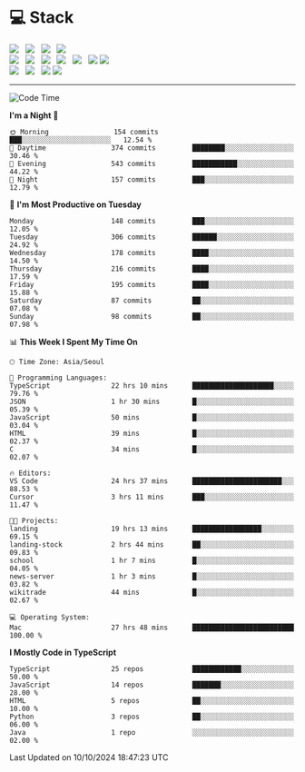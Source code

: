 <h1>💻 Stack</h1>
<div>
 <!-- badge : https://shields.io/ -->
 <!-- icon : https://simpleicons.org/?q=Get -->
 <img src="https://img.shields.io/badge/HTML5-e74c3c?style=flat-square&logo=HTML5&logoColor=white"/> &nbsp 
 <img src="https://img.shields.io/badge/CSS3-0A84FF?style=flat-square&logo=CSS3&logoColor=white"/> &nbsp 
 <img src="https://img.shields.io/badge/JavaScript-FFCD11?style=flat-square&logo=JavaScript&logoColor=white"/> &nbsp 
 <img src="https://img.shields.io/badge/TypeScript-3075C0?style=flat-square&logo=TypeScript&logoColor=white"/>
 <br/>
 <img src="https://img.shields.io/badge/Next-000000?style=flat-square&logo=nextdotjs&logoColor=white"/> &nbsp 
 <img src="https://img.shields.io/badge/React-00BCF6?style=flat-square&logo=React&logoColor=white"/> &nbsp 
 <img src="https://img.shields.io/badge/Redux-764ABC?style=flat-square&logo=Redux&logoColor=white"/> &nbsp
 <img src="https://img.shields.io/badge/Recoil-3578E5?style=flat-square&logo=recoil&logoColor=white"/> &nbsp
 <img src="https://img.shields.io/badge/React-Query-FF4154?style=flat-square&logo=reactquery&logoColor=white"/> &nbsp 
 <img src="https://img.shields.io/badge/styled%2Dcomponents-DB7093?style=flat-square&logo=styled%2Dcomponents&logoColor=white"/>
 <img src="https://img.shields.io/badge/CSS Modules-000000?style=flat-square&logo=CSS Modules&logoColor=white"/> &nbsp 
 <br/>
 <img src="https://img.shields.io/badge/Node-339933?style=flat-square&logo=Node.js&logoColor=white"/> &nbsp 
 <img src="https://img.shields.io/badge/Express-000000?style=flat-square&logo=Express&logoColor=white"/> &nbsp 
 <img src="https://img.shields.io/badge/MongoDB-47A248?style=flat-square&logo=MongoDB&logoColor=white"/>
 <img src="https://img.shields.io/badge/MariaDB-003545?style=flat-square&logo=mariadb&logoColor=white"/>
</div>

<hr>

<!--START_SECTION:waka-->
![Code Time](http://img.shields.io/badge/Code%20Time-1%2C404%20hrs%2024%20mins-blue)

**I'm a Night 🦉** 

```text
🌞 Morning                154 commits         ███░░░░░░░░░░░░░░░░░░░░░░   12.54 % 
🌆 Daytime                374 commits         ████████░░░░░░░░░░░░░░░░░   30.46 % 
🌃 Evening                543 commits         ███████████░░░░░░░░░░░░░░   44.22 % 
🌙 Night                  157 commits         ███░░░░░░░░░░░░░░░░░░░░░░   12.79 % 
```
📅 **I'm Most Productive on Tuesday** 

```text
Monday                   148 commits         ███░░░░░░░░░░░░░░░░░░░░░░   12.05 % 
Tuesday                  306 commits         ██████░░░░░░░░░░░░░░░░░░░   24.92 % 
Wednesday                178 commits         ████░░░░░░░░░░░░░░░░░░░░░   14.50 % 
Thursday                 216 commits         ████░░░░░░░░░░░░░░░░░░░░░   17.59 % 
Friday                   195 commits         ████░░░░░░░░░░░░░░░░░░░░░   15.88 % 
Saturday                 87 commits          ██░░░░░░░░░░░░░░░░░░░░░░░   07.08 % 
Sunday                   98 commits          ██░░░░░░░░░░░░░░░░░░░░░░░   07.98 % 
```


📊 **This Week I Spent My Time On** 

```text
🕑︎ Time Zone: Asia/Seoul

💬 Programming Languages: 
TypeScript               22 hrs 10 mins      ████████████████████░░░░░   79.76 % 
JSON                     1 hr 30 mins        █░░░░░░░░░░░░░░░░░░░░░░░░   05.39 % 
JavaScript               50 mins             █░░░░░░░░░░░░░░░░░░░░░░░░   03.04 % 
HTML                     39 mins             █░░░░░░░░░░░░░░░░░░░░░░░░   02.37 % 
C                        34 mins             █░░░░░░░░░░░░░░░░░░░░░░░░   02.07 % 

🔥 Editors: 
VS Code                  24 hrs 37 mins      ██████████████████████░░░   88.53 % 
Cursor                   3 hrs 11 mins       ███░░░░░░░░░░░░░░░░░░░░░░   11.47 % 

🐱‍💻 Projects: 
landing                  19 hrs 13 mins      █████████████████░░░░░░░░   69.15 % 
landing-stock            2 hrs 44 mins       ██░░░░░░░░░░░░░░░░░░░░░░░   09.83 % 
school                   1 hr 7 mins         █░░░░░░░░░░░░░░░░░░░░░░░░   04.05 % 
news-server              1 hr 3 mins         █░░░░░░░░░░░░░░░░░░░░░░░░   03.82 % 
wikitrade                44 mins             █░░░░░░░░░░░░░░░░░░░░░░░░   02.67 % 

💻 Operating System: 
Mac                      27 hrs 48 mins      █████████████████████████   100.00 % 
```

**I Mostly Code in TypeScript** 

```text
TypeScript               25 repos            ████████████░░░░░░░░░░░░░   50.00 % 
JavaScript               14 repos            ███████░░░░░░░░░░░░░░░░░░   28.00 % 
HTML                     5 repos             ██░░░░░░░░░░░░░░░░░░░░░░░   10.00 % 
Python                   3 repos             ██░░░░░░░░░░░░░░░░░░░░░░░   06.00 % 
Java                     1 repo              ░░░░░░░░░░░░░░░░░░░░░░░░░   02.00 % 
```




 Last Updated on 10/10/2024 18:47:23 UTC
<!--END_SECTION:waka-->
